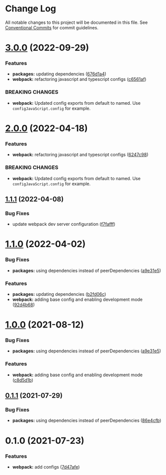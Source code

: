 # Change Log

All notable changes to this project will be documented in this file.
See [Conventional Commits](https://conventionalcommits.org) for commit guidelines.

# [3.0.0](https://github.com/nickstaroba/eterna-tooling/compare/@eterna/webpack-config-javascript@1.1.1...@eterna/webpack-config-javascript@3.0.0) (2022-09-29)


### Features

* **packages:** updating dependencies ([676d1a4](https://github.com/nickstaroba/eterna-tooling/commit/676d1a4784b71ea8356fac4403e97e368ebfbca0))
* **webpack:** refactoring javascript and typescript configs ([c6561af](https://github.com/nickstaroba/eterna-tooling/commit/c6561af285fb74c66daf110fa48ef46d7598c0ab))


### BREAKING CHANGES

* **webpack:** Updated config exports from default to named. Use
`configJavaScript.config` for example.





# [2.0.0](https://github.com/nickstaroba/eterna-tooling/compare/@eterna/webpack-config-javascript@1.1.1...@eterna/webpack-config-javascript@2.0.0) (2022-04-18)


### Features

* **webpack:** refactoring javascript and typescript configs ([6247c98](https://github.com/nickstaroba/eterna-tooling/commit/6247c9858c74dd08339be0d72fdd2d079fc2880d))


### BREAKING CHANGES

* **webpack:** Updated config exports from default to named. Use
`configJavaScript.config` for example.





## [1.1.1](https://github.com/nickstaroba/eterna-tooling/compare/@eterna/webpack-config-javascript@1.1.0...@eterna/webpack-config-javascript@1.1.1) (2022-04-08)


### Bug Fixes

* update webpack dev server configuration ([f7fafff](https://github.com/nickstaroba/eterna-tooling/commit/f7fafffb464ab935929c3e19ce8365002c76b1f8))





# [1.1.0](https://github.com/nickstaroba/eterna-tooling/compare/@eterna/webpack-config-javascript@0.1.0...@eterna/webpack-config-javascript@1.1.0) (2022-04-02)


### Bug Fixes

* **packages:** using dependencies instead of peerDependencies ([a9e31e5](https://github.com/nickstaroba/eterna-tooling/commit/a9e31e592006da90962183e9d380426f77ee7f4d))


### Features

* **packages:** updating dependencies ([b2fd06c](https://github.com/nickstaroba/eterna-tooling/commit/b2fd06cb02ba97a974b81f817de9a2dbfe74a741))
* **webpack:** adding base config and enabling development mode ([92d4b68](https://github.com/nickstaroba/eterna-tooling/commit/92d4b687598b1fc2fb93e5ece98766d47c462cc3))





# [1.0.0](https://github.com/nickstaroba/eterna-tooling/compare/@eterna/webpack-config-javascript@0.1.0...@eterna/webpack-config-javascript@1.0.0) (2021-08-12)


### Bug Fixes

* **packages:** using dependencies instead of peerDependencies ([a9e31e5](https://github.com/nickstaroba/eterna-tooling/commit/a9e31e592006da90962183e9d380426f77ee7f4d))


### Features

* **webpack:** adding base config and enabling development mode ([c8d5d1b](https://github.com/nickstaroba/eterna-tooling/commit/c8d5d1b323434c17f5e262c6239efb30bb6b1b55))





## [0.1.1](https://github.com/nickstaroba/eterna-tooling/compare/@eterna/webpack-config-javascript@0.1.0...@eterna/webpack-config-javascript@0.1.1) (2021-07-29)


### Bug Fixes

* **packages:** using dependencies instead of peerDependencies ([86e4cfb](https://github.com/nickstaroba/eterna-tooling/commit/86e4cfb992cab4bf969729c62bd36e7ab5274b4a))





# 0.1.0 (2021-07-23)


### Features

* **webpack:** add configs ([7d47afe](https://github.com/nickstaroba/eterna-tooling/commit/7d47afeadb12a68a444aa6a01023620ff1adb385))
